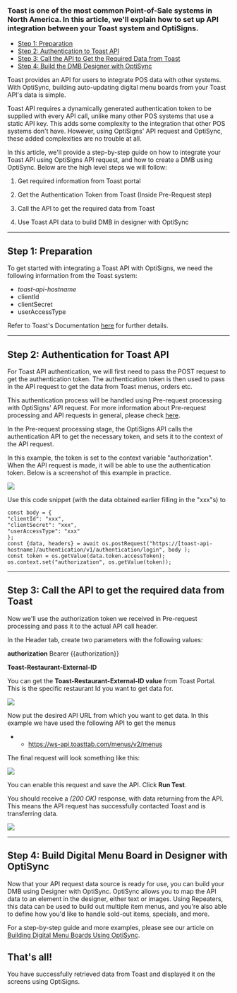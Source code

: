 ### Toast is one of the most common Point-of-Sale systems in North America. In this article, we'll explain how to set up API integration between your Toast system and OptiSigns.

* [Step 1: Preparation](#Step1)
* [Step 2: Authentication to Toast API](#Step2)
* [Step 3: Call the API to Get the Required Data from Toast](#Step3)
* [Step 4: Build the DMB Designer with OptiSync](#Step4)

Toast provides an API for users to integrate POS data with other systems. With OptiSync, building auto-updating digital menu boards from your Toast API's data is simple.

Toast API requires a dynamically generated authentication token to be supplied with every API call, unlike many other POS systems that use a static API key. This adds some complexity to the integration that other POS systems don't have. However, using OptiSigns' API request and OptiSync, these added complexities are no trouble at all.

In this article, we'll provide a step-by-step guide on how to integrate your Toast API using OptiSigns API request, and how to create a DMB using OptiSync. Below are the high level steps we will follow:

1. Get required information from Toast portal

2. Get the Authentication Token from Toast (Inside Pre-Request step)

3. Call the API to get the required data from Toast

4. Use Toast API data to build DMB in designer with OptiSync

---

Step 1: Preparation
-------------------

To get started with integrating a Toast API with OptiSigns, we need the following information from the Toast system:

* *toast-api-hostname*
* clientId
* clientSecret
* userAccessType

Refer to Toast's Documentation [here](https://doc.toasttab.com/doc/devguide/portalHowToBuildAToastIntegration.html) for further details.

---

Step 2: Authentication for Toast API
------------------------------------

For Toast API authentication, we will first need to pass the POST request to get the authentication token. The authentication token is then used to pass in the API request to get the data from Toast menus, orders etc.

This authentication process will be handled using Pre-request processing with OptiSigns' API request. For more information about Pre-request processing and API requests in general, please check [here](https://support.optisigns.com/hc/en-us/articles/22875592994195).

In the Pre-request processing stage, the OptiSigns API calls the authentication API to get the necessary token, and sets it to the context of the API request.

In this example, the token is set to the context variable "authorization". When the API request is made, it will be able to use the authentication token. Below is a screenshot of this example in practice.

![](https://support.optisigns.com/hc/article_attachments/31870675893011)

Use this code snippet (with the data obtained earlier filling in the "xxx"s) to

```
const body = {  
"clientId": "xxx",  
"clientSecret": "xxx",  
"userAccessType": "xxx"  
};  
const {data, headers} = await os.postRequest("https://[toast-api-hostname]/authentication/v1/authentication/login", body );  
const token = os.getValue(data.token.accessToken);  
os.context.set("authorization", os.getValue(token));
```

---

Step 3: Call the API to get the required data from Toast
--------------------------------------------------------

Now we'll use the authorization token we received in Pre-request processing and pass it to the actual API call header.

In the Header tab, create two parameters with the following values:

**authorization** Bearer {{authorization}}

**Toast-Restaurant-External-ID**

You can get the **Toast-Restaurant-External-ID value** from Toast Portal. This is the specific restaurant Id you want to get data for.

![](https://support.optisigns.com/hc/article_attachments/31870675894035)

Now put the desired API URL from which you want to get data. In this example we have used the following API to get the menus

* + <https://ws-api.toasttab.com/menus/v2/menus>

The final request will look something like this:

![](https://support.optisigns.com/hc/article_attachments/31870675898515)

You can enable this request and save the API. Click **Run Test**.

You should receive a *(200 OK)* response, with data returning from the API. This means the API request has successfully contacted Toast and is transferring data.

![](https://support.optisigns.com/hc/article_attachments/31870683910291)

---

Step 4: Build Digital Menu Board in Designer with OptiSync
----------------------------------------------------------

Now that your API request data source is ready for use, you can build your DMB using Designer with OptiSync. OptiSync allows you to map the API data to an element in the designer, either text or images. Using Repeaters, this data can be used to build out multiple item menus, and you're also able to define how you'd like to handle sold-out items, specials, and more.

For a step-by-step guide and more examples, please see our article on [Building Digital Menu Boards Using OptiSync](https://support.optisigns.com/hc/en-us/articles/31860170199955-Integrating-Point-of-Sale-POS-Systems-to-Build-Digital-Menu-Boards-with-OptiSync).

That's all!
-----------

You have successfully retrieved data from Toast and displayed it on the screens using OptiSigns.